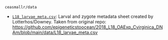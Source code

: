 `ceasmallr/data`

- [`L18_larvae_meta.csv`](https://github.com/sr320/ceasmallr/new/main/data/L18_larvae_meta.csv): Larval and zygote metadata sheet created by Lotterhos/Downey. Taken from original repo: https://github.com/epigeneticstoocean/2018_L18_OAExp_Cvirginica_DNAm/blob/main/data/L18_larvae_meta.csv

